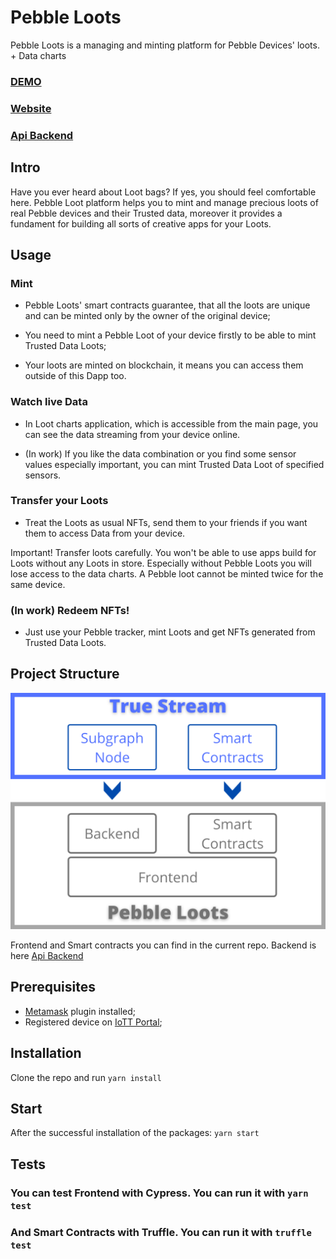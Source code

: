 # Pebble Loots

Pebble Loots is a managing and minting platform for Pebble Devices' loots. + Data charts

### [DEMO](https://youtu.be/0l6Tu4Eqo6A)

### [Website](https://www.pebble-loots.app)

### [Api Backend](https://github.com/nicky-ru/protoreader)

## Intro

Have you ever heard about Loot bags? If yes, you should feel comfortable here.
Pebble Loot platform helps you to mint and manage precious loots of real Pebble
devices and their Trusted data, moreover it provides a fundament for building
all sorts of creative apps for your Loots.

## Usage

### Mint

- Pebble Loots' smart contracts guarantee, that all the loots
  are unique and can be minted only by the owner of the original device;

- You need to mint a Pebble Loot of your device firstly to be able to mint Trusted Data Loots;

- Your loots are minted on blockchain, it means you can access them outside of this Dapp too.

### Watch live Data

- In Loot charts application, which is accessible from the main page, you can see
  the data streaming from your device online.

- (In work) If you like the data combination or you find some sensor values especially important,
  you can mint Trusted Data Loot of specified sensors.

### Transfer your Loots

- Treat the Loots as usual NFTs, send them to your friends if you want them to access Data from your device.

Important! Transfer loots carefully. You won't be able to use apps build for Loots without any Loots in store.
Especially without Pebble Loots you will lose access to the data charts. A Pebble loot cannot be minted
twice for the same device.

### (In work) Redeem NFTs!

- Just use your Pebble tracker, mint Loots and get NFTs generated from Trusted Data Loots.

## Project Structure

![7121622212283_ pic](https://github.com/nicky-ru/pebble-loots/blob/3909a5b6348ae195281a1cad9bbac95b6c467cee/PLstructure.png)

Frontend and Smart contracts you can find in the current repo.
Backend is here [Api Backend](https://github.com/nicky-ru/protoreader)

## Prerequisites

- [Metamask](https://metamask.io/) plugin installed;
- Registered device on [IoTT Portal](https://app.iott.network/);

## Installation

Clone the repo and run `yarn install`

## Start

After the successful installation of the packages: `yarn start`

## Tests

### You can test Frontend with Cypress. You can run it with `yarn test`

### And Smart Contracts with Truffle. You can run it with `truffle test`
